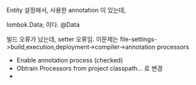 Entity 설정에서, 사용한 annotation 이 있는데, 

lombok.Data; 이다.
@Data

빌드 오류가 났는데, setter 오류임.
이문제는 
file-settings->build,execution,deployment->compiler->annotation processors 
- Enable annotation process (checked)
- Obtrain Processors from project classpath... 로 변경
- 